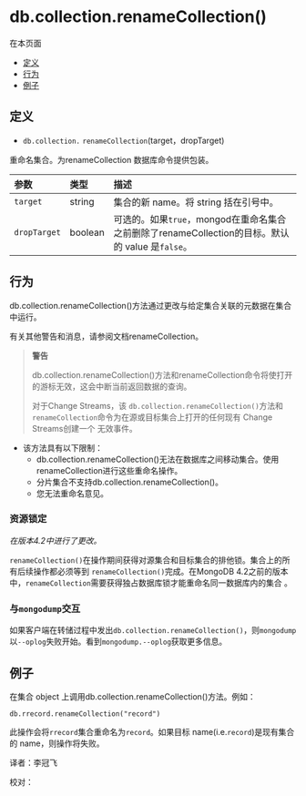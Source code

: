 # db.collection.renameCollection\(\)

在本页面

* [定义](db-collection-renamecollection.md#definition)
* [行为](db-collection-renamecollection.md#behaviors)
* [例子](db-collection-renamecollection.md#examples)

## 定义

* `db.collection.` `renameCollection`\(target，dropTarget\)

重命名集合。为renameCollection 数据库命令提供包装。

| 参数 | 类型 | 描述 |
| :--- | :--- | :--- |
| `target` | string | 集合的新 name。将 string 括在引号中。 |
| `dropTarget` | boolean | 可选的。如果`true`，mongod在重命名集合之前删除了renameCollection的目标。默认的 value 是`false`。 |

## 行为

db.collection.renameCollection\(\)方法通过更改与给定集合关联的元数据在集合中运行。

有关其他警告和消息，请参阅文档renameCollection。

> **警告**
>
> db.collection.renameCollection\(\)方法和renameCollection命令将使打开的游标无效，这会中断当前返回数据的查询。
>
> 对于Change Streams，该 `db.collection.renameCollection()`方法和 `renameCollection`命令为在源或目标集合上打开的任何现有 Change Streams创建一个 无效事件。

* 该方法具有以下限制：
  * db.collection.renameCollection\(\)无法在数据库之间移动集合。使用renameCollection进行这些重命名操作。
  * 分片集合不支持db.collection.renameCollection\(\)。
  * 您无法重命名意见。

### 资源锁定

_在版本4.2中进行了更改。_

`renameCollection()`在操作期间获得对源集合和目标集合的排他锁。集合上的所有后续操作都必须等到 `renameCollection()`完成。在MongoDB 4.2之前的版本中，`renameCollection`需要获得独占数据库锁才能重命名同一数据库内的集合 。

### 与`mongodump`交互

如果客户端在转储过程中发出`db.collection.renameCollection()`，则`mongodump`以`--oplog`失败开始。看到`mongodump.--oplog`获取更多信息。

## 例子

在集合 object 上调用db.collection.renameCollection\(\)方法。例如：

```text
db.rrecord.renameCollection("record")
```

此操作会将`rrecord`集合重命名为`record`。如果目标 name\(i.e.`record`\)是现有集合的 name，则操作将失败。

译者：李冠飞

校对：

